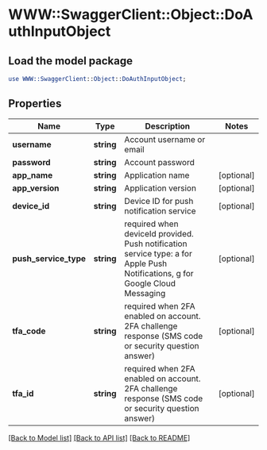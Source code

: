 # WWW::SwaggerClient::Object::DoAuthInputObject

## Load the model package
```perl
use WWW::SwaggerClient::Object::DoAuthInputObject;
```

## Properties
Name | Type | Description | Notes
------------ | ------------- | ------------- | -------------
**username** | **string** | Account username or email | 
**password** | **string** | Account password | 
**app_name** | **string** | Application name | [optional] 
**app_version** | **string** | Application version | [optional] 
**device_id** | **string** | Device ID for push notification service | [optional] 
**push_service_type** | **string** | required when deviceId provided. Push notification service type: a for Apple Push Notifications, g for Google Cloud Messaging | [optional] 
**tfa_code** | **string** | required when 2FA enabled on account. 2FA challenge response (SMS code or security question answer) | [optional] 
**tfa_id** | **string** | required when 2FA enabled on account. 2FA challenge response (SMS code or security question answer) | [optional] 

[[Back to Model list]](../README.md#documentation-for-models) [[Back to API list]](../README.md#documentation-for-api-endpoints) [[Back to README]](../README.md)


